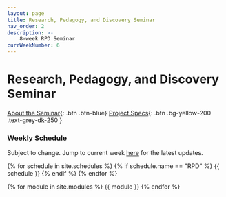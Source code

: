 ```yaml
---
layout: page
title: Research, Pedagogy, and Discovery Seminar
nav_order: 2
description: >-
    8-week RPD Seminar
currWeekNumber: 6
---
```


# Research, Pedagogy, and Discovery Seminar

[About the Seminar]({{site.baseurl}}/rpd_project){: .btn .btn-blue}
[Project Specs]({{site.baseurl}}/rpd_project){: .btn .bg-yellow-200 .text-grey-dk-250 }

### Weekly Schedule
Subject to change. Jump to current week [here](#week-{{page.currWeekNumber}}) for the latest updates.

{% for schedule in site.schedules %}
    {% if schedule.name == "RPD" %}
        {{ schedule }}
    {% endif %}
{% endfor %}

{% for module in site.modules %}
<a name="week-{{module.weekNumber}}"></a>
{{ module }}
{% endfor %}

